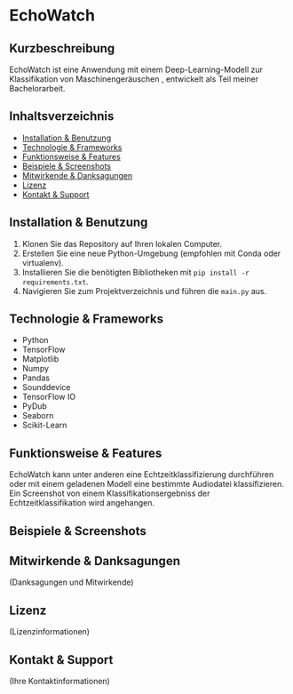 # EchoWatch

## Kurzbeschreibung
EchoWatch ist eine Anwendung mit einem Deep-Learning-Modell zur Klassifikation von Maschinengeräuschen , entwickelt als Teil meiner Bachelorarbeit.

## Inhaltsverzeichnis
- [Installation & Benutzung](#installation--benutzung)
- [Technologie & Frameworks](#technologie--frameworks)
- [Funktionsweise & Features](#funktionsweise--features)
- [Beispiele & Screenshots](#beispiele--screenshots)
- [Mitwirkende & Danksagungen](#mitwirkende--danksagungen)
- [Lizenz](#lizenz)
- [Kontakt & Support](#kontakt--support)

## Installation & Benutzung
1. Klonen Sie das Repository auf Ihren lokalen Computer.
2. Erstellen Sie eine neue Python-Umgebung (empfohlen mit Conda oder virtualenv).
3. Installieren Sie die benötigten Bibliotheken mit `pip install -r requirements.txt`.
4. Navigieren Sie zum Projektverzeichnis und führen die `main.py` aus.

## Technologie & Frameworks
- Python
- TensorFlow
- Matplotlib
- Numpy
- Pandas
- Sounddevice
- TensorFlow IO
- PyDub
- Seaborn
- Scikit-Learn

## Funktionsweise & Features
EchoWatch kann unter anderen eine Echtzeitklassifizierung durchführen oder mit einem geladenen Modell eine bestimmte Audiodatei klassifizieren.
Ein Screenshot von einem Klassifikationsergebniss der Echtzeitklassifikation wird angehangen.

## Beispiele & Screenshots


## Mitwirkende & Danksagungen
(Danksagungen und Mitwirkende)

## Lizenz
(Lizenzinformationen)

## Kontakt & Support
(Ihre Kontaktinformationen)
